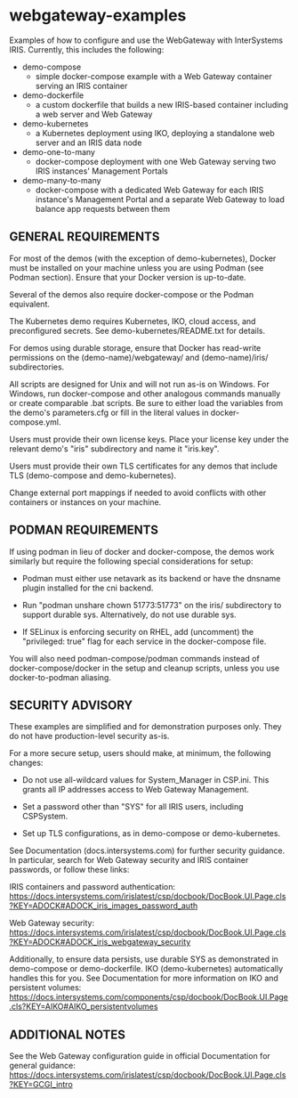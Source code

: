 # webgateway-examples
Examples of how to configure and use the WebGateway with InterSystems IRIS.
Currently, this includes the following:

* demo-compose
    - simple docker-compose example with a Web Gateway container serving an IRIS container
* demo-dockerfile 
    - a custom dockerfile that builds a new IRIS-based container including a web server and Web Gateway
* demo-kubernetes
    - a Kubernetes deployment using IKO, deploying a standalone web server and an IRIS data node
* demo-one-to-many
    - docker-compose deployment with one Web Gateway serving two IRIS instances' Management Portals
* demo-many-to-many
    - docker-compose with a dedicated Web Gateway for each IRIS instance's Management Portal and a separate Web Gateway to load balance app requests between them

## GENERAL REQUIREMENTS

For most of the demos (with the exception of demo-kubernetes), Docker must be installed on your machine unless you are using Podman (see Podman section). Ensure that your Docker version is up-to-date.

Several of the demos also require docker-compose or the Podman equivalent.

The Kubernetes demo requires Kubernetes, IKO, cloud access, and preconfigured secrets. See demo-kubernetes/README.txt for details.

For demos using durable storage, ensure that Docker has read-write permissions on the (demo-name)/webgateway/ and (demo-name)/iris/ subdirectories.

All scripts are designed for Unix and will not run as-is on Windows. For Windows, run docker-compose and other analogous commands manually or create comparable .bat scripts. Be sure to either load the variables from the demo's parameters.cfg or fill in the literal values in docker-compose.yml.

Users must provide their own license keys. 
Place your license key under the relevant demo's "iris" subdirectory and name it "iris.key".

Users must provide their own TLS certificates for any demos that include TLS (demo-compose and demo-kubernetes).

Change external port mappings if needed to avoid conflicts with other containers or instances on your machine.

## PODMAN REQUIREMENTS

If using podman in lieu of docker and docker-compose, the demos work similarly but require the following special considerations for setup:

- Podman must either use netavark as its backend or have the dnsname plugin installed for the cni backend.

- Run "podman unshare chown 51773:51773" on the iris/ subdirectory to support durable sys. Alternatively, do not use durable sys.

- If SELinux is enforcing security on RHEL, add (uncomment) the "privileged: true" flag 
    for each service in the docker-compose file.

You will also need podman-compose/podman commands instead of docker-compose/docker in the setup and cleanup scripts, unless you use docker-to-podman aliasing.


## SECURITY ADVISORY

These examples are simplified and for demonstration purposes only. 
They do not have production-level security as-is. 

For a more secure setup, users should make, at minimum, the following changes:

- Do not use all-wildcard values for System_Manager in CSP.ini. This grants all IP addresses access to Web Gateway Management.

- Set a password other than "SYS" for all IRIS users, including CSPSystem.

- Set up TLS configurations, as in demo-compose or demo-kubernetes.

See Documentation (docs.intersystems.com) for further security guidance. In particular, search for Web Gateway security and IRIS container passwords, or follow these links:

IRIS containers and password authentication: 
https://docs.intersystems.com/irislatest/csp/docbook/DocBook.UI.Page.cls?KEY=ADOCK#ADOCK_iris_images_password_auth
 
Web Gateway security:
https://docs.intersystems.com/irislatest/csp/docbook/DocBook.UI.Page.cls?KEY=ADOCK#ADOCK_iris_webgateway_security

Additionally, to ensure data persists, use durable SYS as demonstrated in demo-compose or demo-dockerfile. IKO (demo-kubernetes) automatically handles this for you. See Documentation for more information on IKO and persistent volumes:
https://docs.intersystems.com/components/csp/docbook/DocBook.UI.Page.cls?KEY=AIKO#AIKO_persistentvolumes


## ADDITIONAL NOTES

See the Web Gateway configuration guide in official Documentation for general guidance:
https://docs.intersystems.com/irislatest/csp/docbook/DocBook.UI.Page.cls?KEY=GCGI_intro
